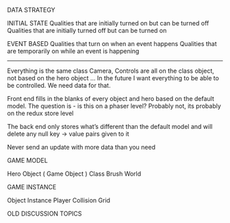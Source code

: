 DATA STRATEGY

INITIAL STATE
Qualities that are initially turned on but can be turned off
Qualities that are initially turned off but can be turned on

EVENT BASED
Qualities that turn on when an event happens
Qualities that are temporarily on while an event is happening

<!-- CONDITION BASED
Qualities that are temporarily on when a game state is true
Qualities that turn on when a game state is true

CONDITION AND EVENT BASED
Qualities that turn on when an event happens AND when a certain game state is true
Qualities that are temporarily on while an event is happening AND a certain game state is true -->


---


Everything is the same class
Camera, Controls are all on the class object, not based on the hero object
... In the future I want everything to be able to be controlled. We need data for that. 

Front end fills in the blanks of every object and hero based on the default model. The question is - is this on a phaser level? Probably not, its probably on the redux store level

The back end only stores what’s different than the default model and will delete any null key -> value pairs given to it

Never send an update with more data than you need

GAME MODEL

Hero
Object ( Game Object )
Class
Brush
World

GAME INSTANCE

Object Instance
Player
Collision Grid


OLD DISCUSSION TOPICS



